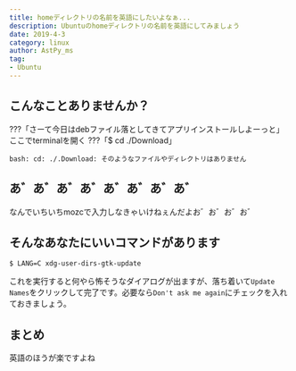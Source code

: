 ```yaml
---
title: homeディレクトリの名前を英語にしたいよなぁ...
description: Ubuntuのhomeディレクトリの名前を英語にしてみましょう
date: 2019-4-3
category: linux
author: AstPy_ms
tag:
- Ubuntu
---
```


## こんなことありませんか？
???「さーて今日はdebファイル落としてきてアプリインストールしよーっと」
ここでterminalを開く
???「$ cd ./Download」

```terminal
bash: cd: ./.Download: そのようなファイルやディレクトリはありません
```


## あ゛あ゛あ゛あ゛あ゛あ゛あ゛あ゛
なんでいちいちmozcで入力しなきゃいけねぇんだよお゛お゛お゛お゛

## そんなあなたにいいコマンドがあります

```terminal
$ LANG=C xdg-user-dirs-gtk-update
```

これを実行すると何やら怖そうなダイアログが出ますが、落ち着いて`Update Names`をクリックして完了です。必要なら`Don't ask me again`にチェックを入れておきましょう。

## まとめ
英語のほうが楽ですよね
